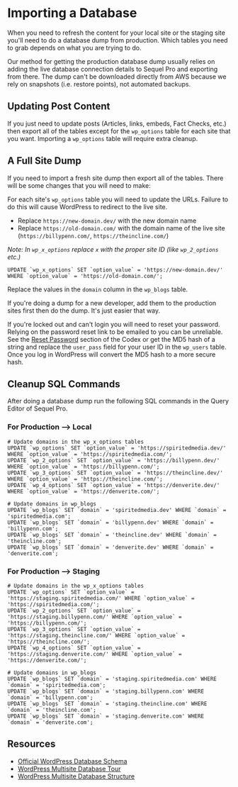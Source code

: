 # Importing a Database

When you need to refresh the content for your local site or the staging site you'll need to do a database dump from production. Which tables you need to grab depends on what you are trying to do.

Our method for getting the production database dump usually relies on adding the live database connection details to Sequel Pro and exporting from there. The dump can't be downloaded directly from AWS because we rely on snapshots (i.e. restore points), not automated backups.

## Updating Post Content

If you just need to update posts (Articles, links, embeds, Fact Checks, etc.) then export all of the tables except for the `wp_options` table for each site that you want. Importing a `wp_options` table will require extra cleanup.

## A Full Site Dump

If you need to import a fresh site dump then export all of the tables. There will be some changes that you will need to make:

For each site's `wp_options` table you will need to update the URLs. Failure to do this will cause WordPress to redirect to the live site.

 - Replace `https://new-domain.dev/` with the new domain name
 - Replace `https://old-domain.com/` with the domain name of the live site (`https://billypenn.com/`, `https://theincline.com/`)

_Note: In `wp_x_options` replace `x` with the proper site ID (like `wp_2_options` etc.)_

```
UPDATE `wp_x_options` SET `option_value` = 'https://new-domain.dev/' WHERE `option_value` = 'https://old-domain.com/';
```

Replace the values in the `domain` column in the `wp_blogs` table.

If you're doing a dump for a new developer, add them to the production sites first then do the dump. It's just easier that way.

If you're locked out and can't login you will need to reset your password. Relying on the password reset link to be emailed to you can be unreliable. See the [Reset Password](https://codex.wordpress.org/Resetting_Your_Password) section of the Codex or get the MD5 hash of a string and replace the `user_pass` field for your user ID in the `wp_users` table. Once you log in WordPress will convert the MD5 hash to a more secure hash.

## Cleanup SQL Commands

After doing a database dump run the following SQL commands in the Query Editor of Sequel Pro.

### For Production --> Local
```
# Update domains in the wp_x_options tables
UPDATE `wp_options` SET `option_value` = 'https://spiritedmedia.dev/' WHERE `option_value` = 'https://spiritedmedia.com/';
UPDATE `wp_2_options` SET `option_value` = 'https://billypenn.dev/' WHERE `option_value` = 'https://billypenn.com/';
UPDATE `wp_3_options` SET `option_value` = 'https://theincline.dev/' WHERE `option_value` = 'https://theincline.com/';
UPDATE `wp_4_options` SET `option_value` = 'https://denverite.dev/' WHERE `option_value` = 'https://denverite.com/';

# Update domains in wp_blogs
UPDATE `wp_blogs` SET `domain` = 'spiritedmedia.dev' WHERE `domain` = 'spiritedmedia.com';
UPDATE `wp_blogs` SET `domain` = 'billypenn.dev' WHERE `domain` = 'billypenn.com';
UPDATE `wp_blogs` SET `domain` = 'theincline.dev' WHERE `domain` = 'theincline.com';
UPDATE `wp_blogs` SET `domain` = 'denverite.dev' WHERE `domain` = 'denverite.com';
```

### For Production --> Staging
```
# Update domains in the wp_x_options tables
UPDATE `wp_options` SET `option_value` = 'https://staging.spiritedmedia.com/' WHERE `option_value` = 'https://spiritedmedia.com/';
UPDATE `wp_2_options` SET `option_value` = 'https://staging.billypenn.com/' WHERE `option_value` = 'https://billypenn.com/';
UPDATE `wp_3_options` SET `option_value` = 'https://staging.theincline.com/' WHERE `option_value` = 'https://theincline.com/';
UPDATE `wp_4_options` SET `option_value` = 'https://staging.denverite.com/' WHERE `option_value` = 'https://denverite.com/';

# Update domains in wp_blogs
UPDATE `wp_blogs` SET `domain` = 'staging.spiritedmedia.com' WHERE `domain` = 'spiritedmedia.com';
UPDATE `wp_blogs` SET `domain` = 'staging.billypenn.com' WHERE `domain` = 'billypenn.com';
UPDATE `wp_blogs` SET `domain` = 'staging.theincline.com' WHERE `domain` = 'theincline.com';
UPDATE `wp_blogs` SET `domain` = 'staging.denverite.com' WHERE `domain` = 'denverite.com';
```

## Resources
 - [Official WordPress Database Schema](https://codex.wordpress.org/Database_Description)
 - [WordPress Multisite Database Tour](https://deliciousbrains.com/wordpress-multisite-database-tour/)
 - [WordPress Multisite Database Structure](https://rudrastyh.com/wordpress-multisite/database-tutorial.html)
